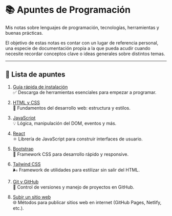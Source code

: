 # 📚 Apuntes de Programación

Mis notas sobre lenguajes de programación, tecnologías, herramientas y buenas prácticas.

El objetivo de estas notas es contar con un lugar de referencia personal, una especie de documentación propia a la que pueda acudir cuando necesite recordar conceptos clave o ideas generales sobre distintos temas.

---

## 📄 Lista de apuntes

1. [Guía rápida de instalación](apuntes/Guía%20rápida%20de%20instalación.md)  
   ✅ Descarga de herramientas esenciales para empezar a programar.

2. [HTML y CSS](apuntes/HTML%20y%20CSS.md)  
   🧱 Fundamentos del desarrollo web: estructura y estilos.

3. [JavaScript](apuntes/JavaScript.md)  
   💡 Lógica, manipulación del DOM, eventos y más.

4. [React](apuntes/React.md)  
   ⚛️ Librería de JavaScript para construir interfaces de usuario.

5. [Bootstrap](apuntes/Bootstrap.md)  
   🎨 Framework CSS para desarrollo rápido y responsive.

6. [Tailwind CSS](apuntes/Tailwind%20CSS.md)  
   🌬️ Framework de utilidades para estilizar sin salir del HTML.

7. [Git y GitHub](apuntes/Git%20y%20GitHub.md)  
   🔧 Control de versiones y manejo de proyectos en GitHub.

8. [Subir un sitio web](apuntes/Cómo%20subir%20un%20sitio%20web.md/)  
   🌐 Métodos para publicar sitios web en internet (GitHub Pages, Netlify, etc.).

<!--
9. [Meta Front-End Developer](apuntes/Meta%20Front-End%20Developer.md)  
   📘 Notas del curso de certificación de Meta.
-->

